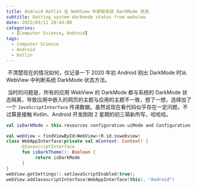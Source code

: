 ```yaml
---
title: Android Kotlin 在 WebView 中获取系统 DarkMode 状态
subtitle: Getting system darkmode status from webview
date: 2022/03/11 20:43:00
categories: 
  - [Computer Science, Android]
tags:
  - Computer Science
  - Android
  - Kotlin
---
```


​	不清楚现在的情况如何，仅记录一下 2020 年初 Android 刚出 DarkMode 时从 WebView 中判断系统 DarkMode 状态方法。

​	当时的问题是，所有的应用 WebView 的 DarkMode 都与系统的 DarkMode 状态隔离，导致应用中嵌入的网页的主题与应用的主题不一致，想了一想，选择加了一个 `JavaScriptInterface` 传递数据。虽然说现在看代码似乎存在一定问题，不过算是接触 Kotlin、Android 开发刚刚 2 星期的初三萌新所写，哈哈哈。

```kotlin
val isDarkMode = this.resources.configuration.uiMode and Configuration.UI_MODE_NIGHT_MASK===Configuration.UI_MODE_NIGHT_YES

val webView = findViewById<WebView>(R.id.sswebview)
class WebAppInterface(private val mContext: Context) {
      @JavascriptInterface
      fun isDarkTheme(): Boolean {
           return isDarkMode
      }
}
webView.getSettings().setJavaScriptEnabled(true);
webView.addJavascriptInterface(WebAppInterface(this), "Android")
```


